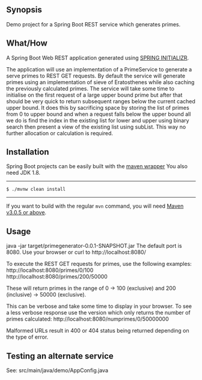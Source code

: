 ## Synopsis
Demo project for a Spring Boot REST service which generates primes. 

## What/How
A Spring Boot Web REST application generated using [SPRING INITIALIZR](https://start.spring.io).

The application will use an implementation of a PrimeService to generate a serve primes to 
REST GET requests. By default the service will generate primes using an implementation of 
sieve of Eratosthenes while also caching the previously calculated primes. The service will 
take some time to initialise on the first request of a large upper bound prime but after 
that should be very quick to return subsequent ranges below the current cached upper bound. 
It does this by sacrificing space by storing the list of primes from 0 to upper bound and 
when a request falls below the upper bound all we do is find the index in the existing list 
for lower and upper using binary search then present a view of the existing list using 
subList. This way no further allocation or calculation is required. 

## Installation
Spring Boot projects can be easily built with the
[maven wrapper](https://github.com/takari/maven-wrapper)
You also need JDK 1.8.

----
	$ ./mvnw clean install
----

If you want to build with the regular `mvn` command, you will need
[Maven v3.0.5 or above](http://maven.apache.org/run-maven/index.html).


## Usage
java -jar target/primegenerator-0.0.1-SNAPSHOT.jar
The default port is 8080.
Use your browser or curl to 
http://localhost:8080/

To execute the REST GET requests for primes, use the following examples:
http://localhost:8080/primes/0/100
http://localhost:8080/primes/200/50000

These will return primes in the range of 0 -> 100 (exclusive)
and 200 (inclusive) -> 50000 (exclusive).

This can be verbose and take some time to display in your browser. To see a less verbose 
response use the version which only returns the number of primes calculated:
http://localhost:8080/numprimes/0/50000000

Malformed URLs result in 400 or 404 status being returned depending on the type of error.

## Testing an alternate service
See:
src/main/java/demo/AppConfig.java

